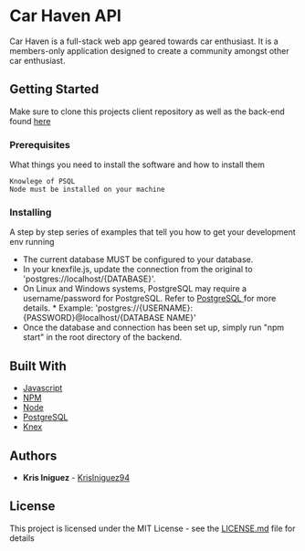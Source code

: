 # Car Haven API

Car Haven is a full-stack web app geared towards car enthusiast. It is a members-only application designed to create a community amongst other car enthusiast.

## Getting Started

Make sure to clone this projects client repository as well as the back-end found [here](https://github.com/KrisIniguez94/Q2-Project-Client)

### Prerequisites

What things you need to install the software and how to install them

```
Knowlege of PSQL
Node must be installed on your machine
```

### Installing

A step by step series of examples that tell you how to get your development env running

* The current database MUST be configured to your database.
* In your knexfile.js, update the connection from the original to 'postgres://localhost/{DATABASE}'.
* On Linux and Windows systems, PostgreSQL may require a username/password for PostgreSQL. Refer to [PostgreSQL ](https://www.postgresql.org/docs/10/static/client-authentication.html) for more details. \* Example: 'postgres://{USERNAME}:{PASSWORD}@localhost/{DATABASE NAME}'
* Once the database and connection has been set up, simply run "npm start" in the root directory of the backend.

## Built With

* [Javascript](https://reactjs.org/)
* [NPM](https://www.npmjs.com/)
* [Node](https://nodejs.org/en/)
* [PostgreSQL](https://www.postgresql.org/)
* [Knex](https://knexjs.org/)

## Authors

* **Kris Iniguez** - [KrisIniguez94](https://github.com/KrisIniguez94)

## License

This project is licensed under the MIT License - see the [LICENSE.md](LICENSE.md) file for details
